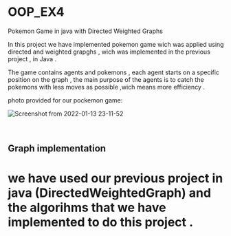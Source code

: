 # OOP_EX4
Pokemon Game in java with Directed Weighted Graphs

In this project we have implemented pokemon game wich was applied using directed and weighted grapghs , wich was implemented in the previous project , in Java . </br>

The game contains agents and pokemons , each agent starts on a specific position on the graph , the main purpose of the agents is to catch the pokemons with less moves as possible ,wich means more efficiency .

photo provided for our pockemon game: </br>

![Screenshot from 2022-01-13 23-11-52](https://user-images.githubusercontent.com/94143804/149411011-1a6d202f-50c8-447c-bb81-cdaeb890104a.png)

</br>

## Graph implementation 
# we have used our previous project in java (DirectedWeightedGraph) and the algorihms that we have implemented to do this project .</br> 
